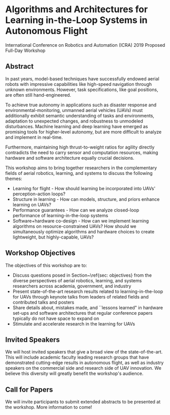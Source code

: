 # Algorithms and Architectures for Learning in-the-Loop Systems in Autonomous Flight

International Conference on Robotics and Automation (ICRA) 2019 Proposed Full-Day Workshop

## Abstract

In past years, model-based techniques have successfully endowed aerial robots with impressive capabilities like high-speed navigation through unknown environments. However, task specifications, like goal positions, are often still hand-engineered.

To achieve true autonomy in applications such as disaster response and environmental-monitoring, unmanned aerial vehicles (UAVs) must additionally exhibit semantic understanding of tasks and environments, adaptation to unexpected changes, and robustness to unmodeled disturbances. Machine learning and deep learning have emerged as promising tools for higher-level autonomy, but are more difficult to analyze and implement in real-time.

Furthermore, maintaining high thrust-to-weight ratios for agility directly contradicts the need to carry sensor and computation resources, making hardware and software architecture equally crucial decisions.

This workshop aims to bring together researchers in the complementary fields of aerial robotics, learning, and systems to discuss the following themes: 
* Learning for flight - How should learning be incorporated into UAVs' perception-action loops?
* Structure in learning - How can models, structure, and priors enhance learning on UAVs? 
* Performance guarantees - How can we analyze closed-loop performance of learning-in-the-loop systems
* Software+hardware co-design - How can we implement learning algorithms on resource-constrained UAVs? How should we simultaneously optimize algorithms and hardware choices to create lightweight, but highly-capable, UAVs?

## Workshop Objectives

The objectives of this workshop are to:
* Discuss questions posed in Section~\ref{sec: objectives} from the diverse perspectives of aerial robotics, learning, and systems researchers across academia, government, and industry
* Present state-of-the-art research results related to learning-in-the-loop for UAVs through keynote talks from leaders of related fields and contributed talks and posters
* Share details about, mistakes made, and ``lessons learned" in hardware set-ups and software architectures that regular conference papers typically do not have space to expand on
* Stimulate and accelerate research in the learning for UAVs

## Invited Speakers

We will host invited speakers that give a broad view of the state-of-the-art. This will include academic faculty leading research groups that have demonstrated cutting-edge results in autonomous flight, as well as industry speakers on the commercial side and research side of UAV innovation. We believe this diversity will greatly benefit the workshop's audience.  

## Call for Papers

We will invite participants to submit extended abstracts to be presented at the workshop. More information to come! 
